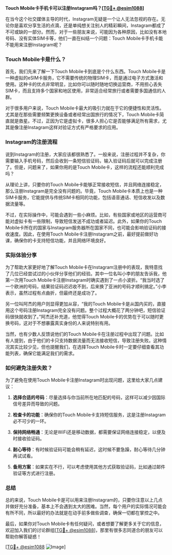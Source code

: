 **Touch Mobile卡手机卡可以注册Instagram吗？[[TG💪+ @esim1088](https://t.me/s/esim1088)]**

在当今这个社交媒体主导的时代，Instagram无疑是一个让人无法忽视的存在。无论你是喜欢分享生活的点滴，还是单纯想关注别人的精彩瞬间，Instagram都成了不可或缺的一部分。然而，对于一些朋友来说，可能因为各种原因，比如没有本地号码、没有实体SIM卡等，他们一直在纠结一个问题：Touch Mobile卡手机卡能不能用来注册Instagram呢？

### Touch Mobile卡是什么？

首先，我们先来了解一下Touch Mobile卡到底是个什么东西。Touch Mobile卡是一种虚拟的eSIM卡服务，它不需要传统的物理SIM卡，而是通过电子方式激活和使用。这种卡的优点非常明显，比如你可以随时随地切换运营商，不用担心丢失SIM卡，而且支持多个国家和地区使用，非常适合经常旅行或者需要多国通信的人群。

对于很多用户来说，Touch Mobile卡最大的吸引力就在于它的便捷性和灵活性。尤其是在那些需要频繁更换设备或者经常出国旅行的情况下，Touch Mobile卡简直就是救星。不过，正因为它是虚拟卡，很多人担心它是否能够满足所有需求，尤其是像注册Instagram这样对验证方式有严格要求的应用。

### Instagram的注册流程

说到Instagram的注册，大家应该都很熟悉了。一般来说，注册过程并不复杂，你需要输入手机号码，然后会收到一条短信验证码，输入验证码后就可以完成注册了。但是，问题来了，如果你用的是Touch Mobile卡，这样的流程还能顺利完成吗？

从理论上讲，只要你的Touch Mobile卡能够正常接收短信，并且网络连接稳定，那么注册Instagram是完全没有问题的。毕竟，Touch Mobile卡本质上也是一种SIM卡服务，它能提供与传统SIM卡相同的功能，包括语音通话、短信收发以及数据流量等。

不过，在实际操作中，可能会遇到一些小麻烦。比如，有些国家或地区的运营商可能对虚拟卡有一些限制，导致短信发送不成功或者延迟。此外，如果你的Touch Mobile卡所在的国家与Instagram服务器所在国家不同，也可能会影响验证码的接收速度。因此，在使用Touch Mobile卡注册Instagram之前，最好提前做好功课，确保你的卡支持短信功能，并且网络环境良好。

### 实际体验分享

为了帮助大家更好地了解Touch Mobile卡在Instagram注册中的表现，我特意找了几位已经尝试过的小伙伴分享他们的经验。其中一位名叫小李的朋友告诉我，他第一次用Touch Mobile卡注册Instagram时确实遇到了一点小波折。“我当时选了一个欧洲的号码，结果验证码迟迟收不到，后来换了亚洲的号码才顺利搞定。”小李表示，虽然过程有点曲折，但最终还是成功了。

另一位叫阿杰的用户则显得更加从容，“我的Touch Mobile卡是从国内买的，直接用这个号码注册Instagram完全没有问题。整个过程大概花了两分钟吧，短信验证码很快就收到了。”阿杰还补充道，他觉得Touch Mobile卡的优势在于可以随时更换号码，这对于不想暴露真实身份的人来说特别有用。

当然，也有少数人反馈说他们的Touch Mobile卡在注册过程中出现了问题。比如有人提到，由于他们的卡只支持数据流量而无法接收短信，导致注册失败。这种情况其实比较少见，但也提醒我们，在选择Touch Mobile卡时一定要仔细查看其功能列表，确保它能满足我们的需求。

### 如何避免注册失败？

为了避免在使用Touch Mobile卡注册Instagram时出现问题，这里给大家几点建议：

1. **选择合适的号码**：尽量选择与你当前所在地匹配的号码，这样可以减少因国际信号差异而导致的问题。
   
2. **检查卡的功能**：确保你的Touch Mobile卡支持短信服务，这是注册Instagram必不可少的一环。

3. **保持网络畅通**：无论是WiFi还是移动数据，都需要保证网络连接稳定，以便及时接收验证码。

4. **耐心等待**：有时候验证码可能会稍有延迟，这时候不要急躁，耐心等待几分钟再试试看。

5. **备用方案**：如果实在不行，可以考虑使用其他方式获取验证码，比如通过邮件验证等方式进行注册。

### 总结

总的来说，Touch Mobile卡是可以用来注册Instagram的，只要你注意以上几点并做好充分准备，基本上不会遇到太大的困难。当然，每个用户的实际情况可能会有所不同，所以最好的办法就是在动手前多做些调查，确保一切都在掌控之中。

最后，如果你对Touch Mobile卡有任何疑问，或者想要了解更多关于它的信息，欢迎加入我们的讨论群组[[TG💪+ @esim1088](https://t.me/s/esim1088)]，那里有很多志同道合的朋友可以帮助你解答疑惑！

[[TG💪+ @esim1088](https://t.me/s/esim1088) ![Image](https://i.postimg.cc/4NQfJmqS/Snipaste-2025-05-13-00-14-12.png)]